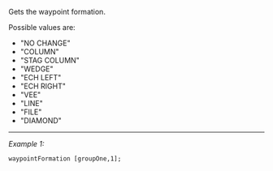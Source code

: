 Gets the waypoint formation.

Possible values are: 
* "NO CHANGE"
* "COLUMN"
* "STAG COLUMN"
* "WEDGE"
* "ECH LEFT"
* "ECH RIGHT"
* "VEE"
* "LINE"
* "FILE"
* "DIAMOND"


---
*Example 1:*
```sqf
waypointFormation [groupOne,1];
```